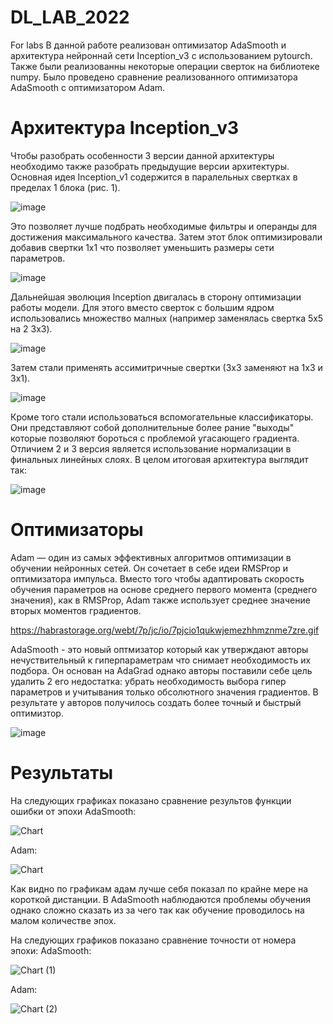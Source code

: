 # DL_LAB_2022
For labs 
В данной работе реализован оптимизатор AdaSmooth и архитектура нейроннай сети Inception_v3 с использованием pytourch. Также были реализованны некоторые операции сверток на библиотеке numpy. Было проведено сравнение реализованного оптимизатора AdaSmooth с оптимизатором Adam. 

# Архитектура Inception_v3
Чтобы разобрать особенности 3 версии данной архитектуры необходимо также разобрать предыдущие версии архитектуры. 
Основная идея Inception_v1 содержится в паралельных свертках в пределах 1 блока (рис. 1). 

![image](https://user-images.githubusercontent.com/58116790/207856380-8f6698f1-eb82-403d-9870-454fc56f43fa.png)

Это позволяет лучше подбрать необходимые фильтры и операнды для достижения максимального качества. Затем этот блок оптимизировали добавив свертки 1x1 что позволяет уменьшить размеры сети параметров. 

![image](https://user-images.githubusercontent.com/58116790/207857342-75f25e90-a011-48f9-ab77-98edc1756639.png)

Дальнейшая эволюция Inception двигалась в сторону оптимизации работы модели. Для этого вместо сверток с большим ядром использовались множество малных (например заменялась свертка 5x5 на 2 3x3). 

![image](https://user-images.githubusercontent.com/58116790/207858097-be25dbfd-3fff-46a4-b6de-b9e59faba08a.png)

Затем стали применять ассимитричные свертки (3x3 заменяют на 1x3 и 3x1). 

![image](https://user-images.githubusercontent.com/58116790/207858326-2aea19e5-ad17-4af3-be0d-483c397aa918.png)

Кроме того стали использоваться вспомогательные классификаторы. Они представляют собой дополнительные более рание "выходы" которые позволяют бороться с проблемой угасающего градиента. 
Отличием 2 и 3 версия является использование нормализации в финальных линейных слоях. В целом итоговая архитектура выглядит так:

![image](https://user-images.githubusercontent.com/58116790/207860818-f725d5cc-8387-4c05-b66d-740e843c7617.png)

# Оптимизаторы
Adam — один из самых эффективных алгоритмов оптимизации в обучении нейронных сетей. Он сочетает в себе идеи RMSProp и оптимизатора импульса. Вместо того чтобы адаптировать скорость обучения параметров на основе среднего первого момента (среднего значения), как в RMSProp, Adam также использует среднее значение вторых моментов градиентов.

https://habrastorage.org/webt/7p/jc/io/7pjcio1qukwjemezhhmznme7zre.gif

AdaSmooth - это новый оптмизатор который как утверждают авторы нечуствительный к гиперпараметрам что снимает необходимость их подбора. Он основан на AdaGrad однако авторы поставили себе цель удалить 2 его недостатка: убрать необходимость выбора гипер параметров и учитывания только обсолютного значения градиентов. В результате у авторов получилось создать более точный и быстрый оптимизтор. 

![image](https://user-images.githubusercontent.com/58116790/207866415-67e1dd84-3cf8-435c-8e3a-3e6776f1bc0c.png)

# Результаты 
На следующих графиках показано сравнение результов функции ошибки от эпохи
AdaSmooth:

![Chart](https://user-images.githubusercontent.com/58116790/207869149-6c8ebd57-ac36-4591-a939-eb4b632f8c5d.png)

Adam:

![Chart](https://user-images.githubusercontent.com/58116790/207871291-334ebb6e-2618-458e-901a-e3c03b4f7186.jpg)

Как видно по графикам адам лучше себя показал по крайне мере на короткой дистанции. В AdaSmooth наблюдаются проблемы обучения однако сложно сказать из за чего так как обучение проводилось на малом количестве эпох. 

На следующих графиков показано сравнение точности от номера эпохи:
AdaSmooth:

![Chart (1)](https://user-images.githubusercontent.com/58116790/207871354-fd4cdca8-32b3-4ca0-a937-51358007bb28.jpg)

Adam:

![Chart (2)](https://user-images.githubusercontent.com/58116790/207871407-11eb8ac6-a5e2-426e-aac6-94d7baaf1e29.jpg)





